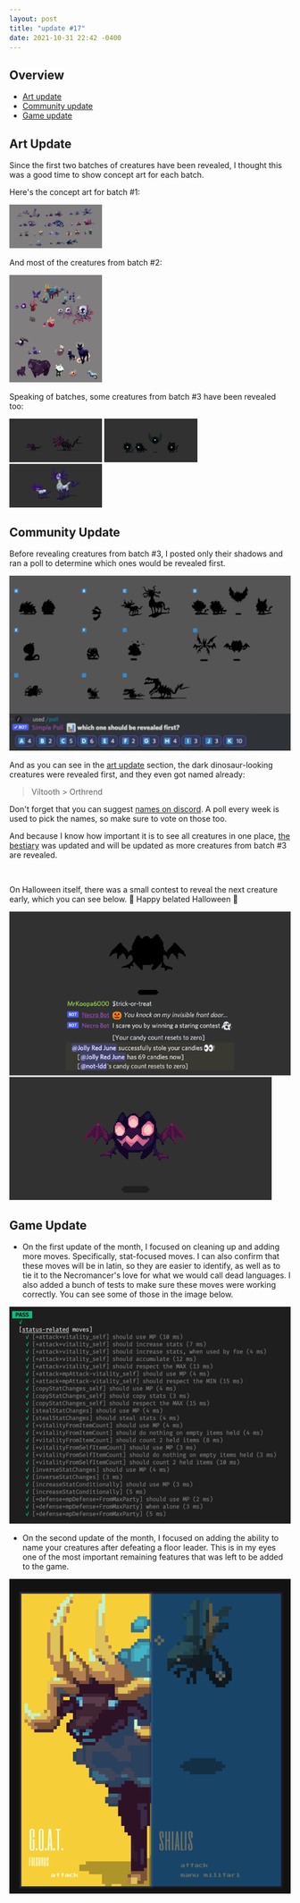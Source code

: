 ```yaml
---
layout: post
title: "update #17"
date: 2021-10-31 22:42 -0400
---
```


## Overview

- [<u>Art update</u>](#art-update)
- [<u>Community update</u>](#community-update)
- [<u>Game update</u>](#game-update)

## Art Update

Since the first two batches of creatures have been revealed, I thought this was a good time to show concept art for each batch.

Here's the concept art for batch #1:

<div class="image-container mid">
  <img src="/assets/images/updates/17/batch-1-concept-art.png" loading="lazy" alt="" style="width:33%;"/>
</div>

And most of the creatures from batch #2:

<div class="image-container mid">
  <img src="/assets/images/updates/17/batch-2-concept-art.png" loading="lazy" alt="" style="width:33%;"/>
</div>

Speaking of batches, some creatures from batch #3 have been revealed too:

<div class="image-container">
  <img src="/assets/images/creatures/dino_anim_final.gif" loading="lazy" alt="" style="width:33%;"/>
  <img src="/assets/images/creatures/fluffy_anim_final.gif" loading="lazy" alt="" style="width:33%;"/>
  <img src="/assets/images/creatures/alien_anim_final.gif" loading="lazy" alt="" style="width:33%;"/>
</div>

## Community Update

Before revealing creatures from batch #3, I posted only their shadows and ran a poll to determine which ones would be revealed first.

<div class="image-container mid">
  <img src="/assets/images/updates/17/batch-3-order-poll.png" loading="lazy" alt="" />
</div>

And as you can see in the [art update](#art-update) section, the dark dinosaur-looking creatures were revealed first, and they even got named already:

> Viltooth > Orthrend

Don't forget that you can suggest [names on discord](http://discord.gg/u64Mg4X). A poll every week is used to pick the names, so make sure to vote on those too.

And because I know how important it is to see all creatures in one place, [the bestiary](/bestiary) was updated and will be updated as more creatures from batch #3 are revealed.

<br/>

On Halloween itself, there was a small contest to reveal the next creature early, which you can see below. 🎃 Happy belated Halloween 🎃

<div class="image-container mid">
  <img src="/assets/images/updates/17/halloween-ad.gif" loading="lazy" alt="" />
</div>
<div class="image-container mid">
  <img src="/assets/images/updates/17/halloween-reveal.gif" loading="lazy" alt="" />
</div>

## Game Update

- On the first update of the month, I focused on cleaning up and adding more moves. Specifically, stat-focused moves. I can also confirm that these moves will be in latin, so they are easier to identify, as well as to tie it to the Necromancer's love for what we would call dead languages. I also added a bunch of tests to make sure these moves were working correctly. You can see some of those in the image below.

<div class="image-container mid">
  <img src="/assets/images/updates/17/game-testing-stat-moves.png" loading="lazy" alt="" />
</div>

- On the second update of the month, I focused on adding the ability to name your creatures after defeating a floor leader. This is in my eyes one of the most important remaining features that was left to be added to the game.

<div class="image-container mid">
  <img src="/assets/images/updates/17/game-naming-team.png" loading="lazy" alt="" />
</div>
